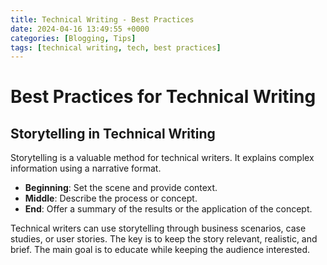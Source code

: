 ```yaml
---
title: Technical Writing - Best Practices
date: 2024-04-16 13:49:55 +0000
categories: [Blogging, Tips]
tags: [technical writing, tech, best practices]
---
```


# Best Practices for Technical Writing

## Storytelling in Technical Writing

Storytelling is a valuable method for technical writers. It explains complex information using a narrative format.

* **Beginning**: Set the scene and provide context.
* **Middle**: Describe the process or concept.
* **End**: Offer a summary of the results or the application of the concept.

Technical writers can use storytelling through business scenarios, case studies, or user stories. The key is to keep the story relevant, realistic, and brief. The main goal is to educate while keeping the audience interested.
